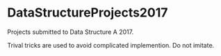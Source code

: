 # DataStructureProjects2017

Projects submitted to Data Structure A 2017.

Trival tricks are used to avoid complicated implemention. 
Do not imitate.
